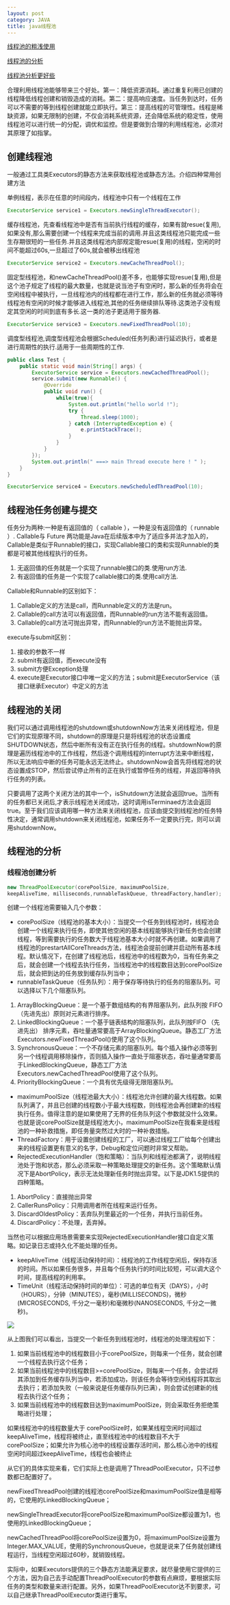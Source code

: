 ```yaml
---
layout: post
category: JAVA
title: java线程池
---
```


[线程池的粗浅使用](https://www.jianshu.com/p/edd7cb4eafa0)

[线程池的分析](http://ifeve.com/java-threadpool/)

[线程池分析更好些](https://www.cnblogs.com/absfree/p/5357118.html)

合理利用线程池能够带来三个好处。第一：降低资源消耗。通过重复利用已创建的线程降低线程创建和销毁造成的消耗。第二：提高响应速度。当任务到达时，任务可以不需要的等到线程创建就能立即执行。第三：提高线程的可管理性。线程是稀缺资源，如果无限制的创建，不仅会消耗系统资源，还会降低系统的稳定性，使用线程池可以进行统一的分配，调优和监控。但是要做到合理的利用线程池，必须对其原理了如指掌。

## 创建线程池
一般通过工具类Executors的静态方法来获取线程池或静态方法。介绍四种常用创建方法

单例线程，表示在任意的时间段内，线程池中只有一个线程在工作
```java
ExecutorService service1 = Executors.newSingleThreadExecutor();
```

缓存线程池，先查看线程池中是否有当前执行线程的缓存，如果有就resue(复用),如果没有,那么需要创建一个线程来完成当前的调用.并且这类线程池只能完成一些生存期很短的一些任务.并且这类线程池内部规定能resue(复用)的线程，空闲的时间不能超过60s,一旦超过了60s,就会被移出线程池

```java
ExecutorService service2 = Executors.newCacheThreadPool();
```

固定型线程池，和newCacheThreadPool()差不多，也能够实现resue(复用),但是这个池子规定了线程的最大数量，也就是说当池子有空闲时，那么新的任务将会在空闲线程中被执行，一旦线程池内的线程都在进行工作，那么新的任务就必须等待线程池有空闲的时候才能够进入线程池,其他的任务继续排队等待.这类池子没有规定其空闲的时间到底有多长.这一类的池子更适用于服务器.
```java
ExecutorService service3 = Executors.newFixedThreadPool(10);
```

调度型线程池,调度型线程池会根据Scheduled(任务列表)进行延迟执行，或者是进行周期性的执行.适用于一些周期性的工作.

```java
public class Test {
    public static void main(String[] args) {
        ExecutorService service = Executors.newCachedThreadPool();
        service.submit(new Runnable() {
            @Override
            public void run() {
                while(true){
                    System.out.println("hello world !");
                    try {
                        Thread.sleep(1000);
                    } catch (InterruptedException e) {
                        e.printStackTrace();
                    }
                }
            }
        });
        System.out.println(" ===> main Thread execute here ! " );
    }
}

```

```java
ExecutorService service4 = Executors.newScheduledThreadPool(10);
```



## 线程池任务创建与提交
任务分为两种:一种是有返回值的（ callable ），一种是没有返回值的（ runnable ）. Callable与 Future 两功能是Java在后续版本中为了适应多并法才加入的，Callable是类似于Runnable的接口，实现Callable接口的类和实现Runnable的类都是可被其他线程执行的任务。

1. 无返回值的任务就是一个实现了runnable接口的类.使用run方法.
1. 有返回值的任务是一个实现了callable接口的类.使用call方法.

Callable和Runnable的区别如下：

1. Callable定义的方法是call，而Runnable定义的方法是run。
1. Callable的call方法可以有返回值，而Runnable的run方法不能有返回值。
1. Callable的call方法可抛出异常，而Runnable的run方法不能抛出异常。

execute与submit区别：

1. 接收的参数不一样
1. submit有返回值，而execute没有
1. submit方便Exception处理
1. execute是Executor接口中唯一定义的方法；submit是ExecutorService（该接口继承Executor）中定义的方法

## 线程池的关闭
我们可以通过调用线程池的shutdown或shutdownNow方法来关闭线程池，但是它们的实现原理不同，shutdown的原理是只是将线程池的状态设置成SHUTDOWN状态，然后中断所有没有正在执行任务的线程。shutdownNow的原理是遍历线程池中的工作线程，然后逐个调用线程的interrupt方法来中断线程，所以无法响应中断的任务可能永远无法终止。shutdownNow会首先将线程池的状态设置成STOP，然后尝试停止所有的正在执行或暂停任务的线程，并返回等待执行任务的列表。

只要调用了这两个关闭方法的其中一个，isShutdown方法就会返回true。当所有的任务都已关闭后,才表示线程池关闭成功，这时调用isTerminaed方法会返回true。至于我们应该调用哪一种方法来关闭线程池，应该由提交到线程池的任务特性决定，通常调用shutdown来关闭线程池，如果任务不一定要执行完，则可以调用shutdownNow。

## 线程池的分析

### 线程池创建分析

```java
new ThreadPoolExecutor(corePoolSize, maximumPoolSize,
keepAliveTime, milliseconds,runnableTaskQueue, threadFactory,handler);
```

创建一个线程池需要输入几个参数：

- corePoolSize（线程池的基本大小）：当提交一个任务到线程池时，线程池会创建一个线程来执行任务，即使其他空闲的基本线程能够执行新任务也会创建线程，等到需要执行的任务数大于线程池基本大小时就不再创建。如果调用了线程池的prestartAllCoreThreads方法，线程池会提前创建并启动所有基本线程。默认情况下，在创建了线程池后，线程池中的线程数为0，当有任务来之后，就会创建一个线程去执行任务，当线程池中的线程数目达到corePoolSize后，就会把到达的任务放到缓存队列当中；
- runnableTaskQueue（任务队列）：用于保存等待执行的任务的阻塞队列。可以选择以下几个阻塞队列。
1. ArrayBlockingQueue：是一个基于数组结构的有界阻塞队列，此队列按 FIFO（先进先出）原则对元素进行排序。
1. LinkedBlockingQueue：一个基于链表结构的阻塞队列，此队列按FIFO （先进先出） 排序元素，吞吐量通常要高于ArrayBlockingQueue。静态工厂方法Executors.newFixedThreadPool()使用了这个队列。
1. SynchronousQueue：一个不存储元素的阻塞队列。每个插入操作必须等到另一个线程调用移除操作，否则插入操作一直处于阻塞状态，吞吐量通常要高于LinkedBlockingQueue，静态工厂方法Executors.newCachedThreadPool使用了这个队列。
1. PriorityBlockingQueue：一个具有优先级得无限阻塞队列。
- maximumPoolSize（线程池最大大小）：线程池允许创建的最大线程数。如果队列满了，并且已创建的线程数小于最大线程数，则线程池会再创建新的线程执行任务。值得注意的是如果使用了无界的任务队列这个参数就没什么效果。也就是说corePoolSize就是线程池大小，maximumPoolSize在我看来是线程池的一种补救措施，即任务量突然过大时的一种补救措施。
- ThreadFactory：用于设置创建线程的工厂，可以通过线程工厂给每个创建出来的线程设置更有意义的名字，Debug和定位问题时非常又帮助。
- RejectedExecutionHandler（饱和策略）：当队列和线程池都满了，说明线程池处于饱和状态，那么必须采取一种策略处理提交的新任务。这个策略默认情况下是AbortPolicy，表示无法处理新任务时抛出异常。以下是JDK1.5提供的四种策略。
1. AbortPolicy：直接抛出异常
1. CallerRunsPolicy：只用调用者所在线程来运行任务。
1. DiscardOldestPolicy：丢弃队列里最近的一个任务，并执行当前任务。
1. DiscardPolicy：不处理，丢弃掉。

当然也可以根据应用场景需要来实现RejectedExecutionHandler接口自定义策略。如记录日志或持久化不能处理的任务。
- keepAliveTime（线程活动保持时间）：线程池的工作线程空闲后，保持存活的时间。所以如果任务很多，并且每个任务执行的时间比较短，可以调大这个时间，提高线程的利用率。
- TimeUnit（线程活动保持时间的单位）：可选的单位有天（DAYS），小时（HOURS），分钟（MINUTES），毫秒(MILLISECONDS)，微秒(MICROSECONDS, 千分之一毫秒)和毫微秒(NANOSECONDS, 千分之一微秒)。

![](http://ifeve.com/wp-content/uploads/2012/12/Java%E7%BA%BF%E7%A8%8B%E6%B1%A0%E4%B8%BB%E8%A6%81%E5%B7%A5%E4%BD%9C%E6%B5%81%E7%A8%8B.jpg)

从上图我们可以看出，当提交一个新任务到线程池时，线程池的处理流程如下：

1. 如果当前线程池中的线程数目小于corePoolSize，则每来一个任务，就会创建一个线程去执行这个任务；
1. 如果当前线程池中的线程数目>=corePoolSize，则每来一个任务，会尝试将其添加到任务缓存队列当中，若添加成功，则该任务会等待空闲线程将其取出去执行；若添加失败（一般来说是任务缓存队列已满），则会尝试创建新的线程去执行这个任务；
1. 如果当前线程池中的线程数目达到maximumPoolSize，则会采取任务拒绝策略进行处理；

如果线程池中的线程数量大于 corePoolSize时，如果某线程空闲时间超过keepAliveTime，线程将被终止，直至线程池中的线程数目不大于corePoolSize；如果允许为核心池中的线程设置存活时间，那么核心池中的线程空闲时间超过keepAliveTime，线程也会被终止


从它们的具体实现来看，它们实际上也是调用了ThreadPoolExecutor，只不过参数都已配置好了。

newFixedThreadPool创建的线程池corePoolSize和maximumPoolSize值是相等的，它使用的LinkedBlockingQueue；

newSingleThreadExecutor将corePoolSize和maximumPoolSize都设置为1，也使用的LinkedBlockingQueue；

newCachedThreadPool将corePoolSize设置为0，将maximumPoolSize设置为Integer.MAX_VALUE，使用的SynchronousQueue，也就是说来了任务就创建线程运行，当线程空闲超过60秒，就销毁线程。

实际中，如果Executors提供的三个静态方法能满足要求，就尽量使用它提供的三个方法，因为自己去手动配置ThreadPoolExecutor的参数有点麻烦，要根据实际任务的类型和数量来进行配置。另外，如果ThreadPoolExecutor达不到要求，可以自己继承ThreadPoolExecutor类进行重写。

